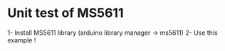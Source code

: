 # Unit test of MS5611
1- Install MS5611 library (arduino library manager -> ms5611)
2- Use this example ! 